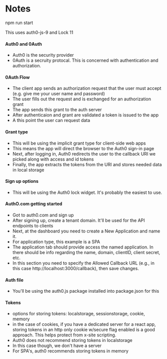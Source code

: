 # Notes
npm run start  

This uses auth0-js-9 and Lock 11

#### Auth0 and 0Auth
- Auth0 is the security provider
- 0Auth is a secruity protocal.  This is concerned with authentication and authorization.

#### 0Auth Flow
- The client app sends an authorization request that the user must accept (e.g. give me your user name and password)
- The user fills out the request and is exchanged for an authorization grant
- The app sends this grant to the auth server
- After authenticaion and grant are validated a token is issued to the app
- A this point the user can request data

#### Grant type
- This will be using the implicit grant type for client-side web apps
- This means the app will direct the browser to the Auth0 sign-in page
- Next, after logging in, Auth0 redirects the user to the callback URI we picked along with access and id tokens
- Finally, the app extracts the tokens from the URI and stores needed data in local storage

#### Sign up options
- This will be using the Auth0 lock widget.  It's probably the easiest to use.

#### AuthO.com getting started
- Got to auth0.com and sign up
- After signing up, create a tenant domain. It'll be used for the API endpoints to clients    
- Next, at the dashboard you need to create a New Application and name it.
- For application type, this example is a SPA
- The application tab should provide access the named application.  In there should be info regarding the name, domain, clientID, client secret, etc.
- In this section you need to specify the Allowed Callback URL (e.g., in this case http://localhost:3000/callback), then save changes.


#### Auth file
- You'll be using the auth0.js package installed into package.json for this

#### Tokens
- options for storing tokens: localstorage, sessionstorage, cookie, memory
- in the case of cookies, if you have a dedicated server for a react app, storing tokens in an http only cookie w/secure flag enabled is a good approach. This helps protect from x-site scripting. 
- Auth0 does not recommend storing tokens in localstorage
- In this case though, we don't have a server
- For SPA's, auth0 recommends storing tokens in memory